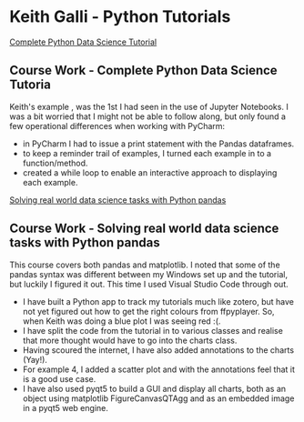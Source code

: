 # Keith Galli - Python Tutorials

[Complete Python Data Science Tutorial](https://m.youtube.com/watch?v=vmEHCJofslg)

## Course Work - Complete Python Data Science Tutoria

Keith's example , was the 1st I had seen in the use of Jupyter Notebooks. I was a bit worried that I might not be able to follow along, but only found a few operational differences when working with PyCharm:

- in PyCharm I had to issue a print statement with the Pandas dataframes.
- to keep a reminder trail of examples, I turned each example in to a function/method.
- created a while loop to enable an interactive approach to displaying each example.

[Solving real world data science tasks with Python pandas](https://m.youtube.com/watch?v=eMOA1pPVUc4)

## Course Work - Solving real world data science tasks with Python pandas

This course covers both pandas and matplotlib. I noted that some of the pandas syntax was different between my Windows set up and the tutorial, but luckily I figured it out. This time I used Visual Studio Code through out.

- I have built a Python app to track my tutorials much like zotero, but have not yet figured out how to get the right colours from ffpyplayer. So, when Keith was doing a blue plot I was seeing red :(.
- I have split the code from the tutorial in to various classes and realise that more thought would have to go into the charts class.
- Having scoured the internet, I have also added annotations to the charts (Yay!).
- For example 4, I added a scatter plot and with the annotations feel that it is a good use case.
- I have also used pyqt5 to build a GUI and display all charts,  both as an object using matplotlib FigureCanvasQTAgg and as an embedded image in a pyqt5 web engine.
